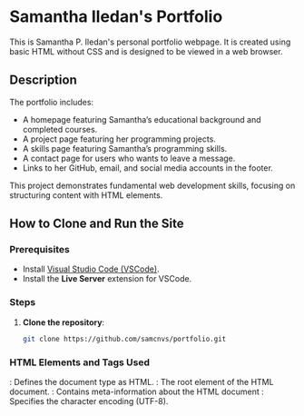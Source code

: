 # Samantha Iledan's Portfolio

This is Samantha P. Iledan's personal portfolio webpage. It is created using basic HTML without CSS and is designed to be viewed in a web browser.

## Description

The portfolio includes:

- A homepage featuring Samantha’s educational background and completed courses.
- A project page featuring her programming projects.
- A skills page featuring Samantha’s programming skills.
- A contact page for users who wants to leave a message.
- Links to her GitHub, email, and social media accounts in the footer.

This project demonstrates fundamental web development skills, focusing on structuring content with HTML elements.

## How to Clone and Run the Site

### Prerequisites

- Install [Visual Studio Code (VSCode)](https://code.visualstudio.com/).
- Install the **Live Server** extension for VSCode.

### Steps

1. **Clone the repository**:
   ```bash
   git clone https://github.com/samcnvs/portfolio.git
   ```

### HTML Elements and Tags Used

<!DOCTYPE html>: Defines the document type as HTML.
<html>: The root element of the HTML document.
<head>: Contains meta-information about the HTML document
<meta charset="utf-8">: Specifies the character encoding (UTF-8).
<title>: Sets the title of the webpage displayed on the browser tab.
<link rel="icon" type="image/x-icon" href="/favicon.png">: Links a favicon for the site.
<body>: Contains the main content of the webpage.
<h1>: A level 1 heading used to display the website title and navigation links.
<h2>: A second-level heading used to introduce the programming projects, skills sections.
<font>: Specifies the font face, size, and color.
<a>: Creates hyperlinks for navigation and social media links.
<img>: Embeds images in the page, such as the profile photo and logo.
<table>: Defines a table to present project details and her skills.
<form>: A form that allows users to submit their name, email, and message.
<ul>, <li>: Used to create an unordered list of completed courses.
<br>: Creates a line break, adding space between sections
<footer>: Defines the footer section of the page with copyright and social links.
<p>: Paragraph tag used for text content.
<section>: Groups content that forms a standalone section.